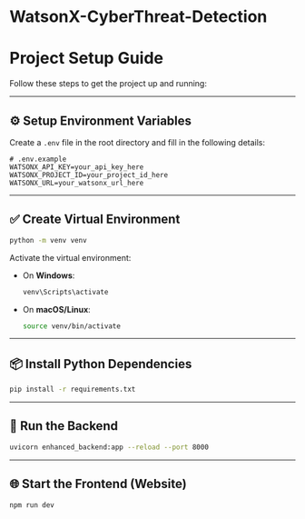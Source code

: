 # WatsonX-CyberThreat-Detection

# Project Setup Guide

Follow these steps to get the project up and running:

---
## ⚙️ Setup Environment Variables

Create a `.env` file in the root directory and fill in the following details:

```env
# .env.example
WATSONX_API_KEY=your_api_key_here
WATSONX_PROJECT_ID=your_project_id_here
WATSONX_URL=your_watsonx_url_here
```

---
## ✅ Create Virtual Environment

```bash
python -m venv venv
```

Activate the virtual environment:

- On **Windows**:
  ```bash
  venv\Scripts\activate
  ```

- On **macOS/Linux**:
  ```bash
  source venv/bin/activate
  ```

---

## 📦 Install Python Dependencies

```bash
pip install -r requirements.txt
```

---

## 🚀 Run the Backend

```bash
uvicorn enhanced_backend:app --reload --port 8000
```

---

## 🌐 Start the Frontend (Website)

```bash
npm run dev
```
